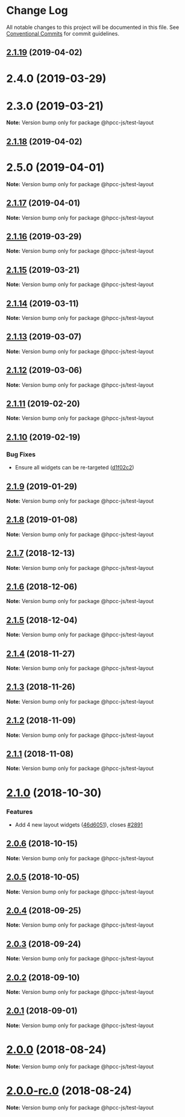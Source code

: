 # Change Log

All notable changes to this project will be documented in this file.
See [Conventional Commits](https://conventionalcommits.org) for commit guidelines.

## [2.1.19](https://github.com/GordonSmith/Visualization/compare/@hpcc-js/test-layout@2.1.14...@hpcc-js/test-layout@2.1.19) (2019-04-02)



# 2.4.0 (2019-03-29)



# 2.3.0 (2019-03-21)

**Note:** Version bump only for package @hpcc-js/test-layout






## [2.1.18](https://github.com/GordonSmith/Visualization/compare/@hpcc-js/test-layout@2.1.14...@hpcc-js/test-layout@2.1.18) (2019-04-02)



# 2.5.0 (2019-04-01)

**Note:** Version bump only for package @hpcc-js/test-layout






## [2.1.17](https://github.com/GordonSmith/Visualization/compare/@hpcc-js/test-layout@2.1.14...@hpcc-js/test-layout@2.1.17) (2019-04-01)

**Note:** Version bump only for package @hpcc-js/test-layout






## [2.1.16](https://github.com/GordonSmith/Visualization/compare/@hpcc-js/test-layout@2.1.14...@hpcc-js/test-layout@2.1.16) (2019-03-29)

**Note:** Version bump only for package @hpcc-js/test-layout






## [2.1.15](https://github.com/GordonSmith/Visualization/compare/@hpcc-js/test-layout@2.1.14...@hpcc-js/test-layout@2.1.15) (2019-03-21)

**Note:** Version bump only for package @hpcc-js/test-layout






## [2.1.14](https://github.com/GordonSmith/Visualization/compare/@hpcc-js/test-layout@2.1.13...@hpcc-js/test-layout@2.1.14) (2019-03-11)

**Note:** Version bump only for package @hpcc-js/test-layout





## [2.1.13](https://github.com/GordonSmith/Visualization/compare/@hpcc-js/test-layout@2.1.12...@hpcc-js/test-layout@2.1.13) (2019-03-07)

**Note:** Version bump only for package @hpcc-js/test-layout






## [2.1.12](https://github.com/GordonSmith/Visualization/compare/@hpcc-js/test-layout@2.1.11...@hpcc-js/test-layout@2.1.12) (2019-03-06)

**Note:** Version bump only for package @hpcc-js/test-layout






## [2.1.11](https://github.com/GordonSmith/Visualization/compare/@hpcc-js/test-layout@2.1.10...@hpcc-js/test-layout@2.1.11) (2019-02-20)

**Note:** Version bump only for package @hpcc-js/test-layout






## [2.1.10](https://github.com/GordonSmith/Visualization/compare/@hpcc-js/test-layout@2.1.9...@hpcc-js/test-layout@2.1.10) (2019-02-19)


### Bug Fixes

* Ensure all widgets can be re-targeted ([d1f02c2](https://github.com/GordonSmith/Visualization/commit/d1f02c2))






## [2.1.9](https://github.com/GordonSmith/Visualization/compare/@hpcc-js/test-layout@2.1.8...@hpcc-js/test-layout@2.1.9) (2019-01-29)

**Note:** Version bump only for package @hpcc-js/test-layout






## [2.1.8](https://github.com/GordonSmith/Visualization/compare/@hpcc-js/test-layout@2.1.7...@hpcc-js/test-layout@2.1.8) (2019-01-08)

**Note:** Version bump only for package @hpcc-js/test-layout






## [2.1.7](https://github.com/GordonSmith/Visualization/compare/@hpcc-js/test-layout@2.1.6...@hpcc-js/test-layout@2.1.7) (2018-12-13)

**Note:** Version bump only for package @hpcc-js/test-layout






## [2.1.6](https://github.com/GordonSmith/Visualization/compare/@hpcc-js/test-layout@2.1.5...@hpcc-js/test-layout@2.1.6) (2018-12-06)

**Note:** Version bump only for package @hpcc-js/test-layout






## [2.1.5](https://github.com/GordonSmith/Visualization/compare/@hpcc-js/test-layout@2.1.4...@hpcc-js/test-layout@2.1.5) (2018-12-04)

**Note:** Version bump only for package @hpcc-js/test-layout






## [2.1.4](https://github.com/GordonSmith/Visualization/compare/@hpcc-js/test-layout@2.1.3...@hpcc-js/test-layout@2.1.4) (2018-11-27)

**Note:** Version bump only for package @hpcc-js/test-layout






<a name="2.1.3"></a>
## [2.1.3](https://github.com/GordonSmith/Visualization/compare/@hpcc-js/test-layout@2.1.2...@hpcc-js/test-layout@2.1.3) (2018-11-26)

**Note:** Version bump only for package @hpcc-js/test-layout





<a name="2.1.2"></a>
## [2.1.2](https://github.com/GordonSmith/Visualization/compare/@hpcc-js/test-layout@2.1.1...@hpcc-js/test-layout@2.1.2) (2018-11-09)

**Note:** Version bump only for package @hpcc-js/test-layout





<a name="2.1.1"></a>
## [2.1.1](https://github.com/GordonSmith/Visualization/compare/@hpcc-js/test-layout@2.1.0...@hpcc-js/test-layout@2.1.1) (2018-11-08)

**Note:** Version bump only for package @hpcc-js/test-layout





<a name="2.1.0"></a>
# [2.1.0](https://github.com/GordonSmith/Visualization/compare/@hpcc-js/test-layout@2.0.6...@hpcc-js/test-layout@2.1.0) (2018-10-30)


### Features

* Add 4 new layout widgets ([46d6051](https://github.com/GordonSmith/Visualization/commit/46d6051)), closes [#2891](https://github.com/GordonSmith/Visualization/issues/2891)





<a name="2.0.6"></a>
## [2.0.6](https://github.com/GordonSmith/Visualization/compare/@hpcc-js/test-layout@2.0.5...@hpcc-js/test-layout@2.0.6) (2018-10-15)

**Note:** Version bump only for package @hpcc-js/test-layout





<a name="2.0.5"></a>
## [2.0.5](https://github.com/GordonSmith/Visualization/compare/@hpcc-js/test-layout@2.0.4...@hpcc-js/test-layout@2.0.5) (2018-10-05)

**Note:** Version bump only for package @hpcc-js/test-layout





<a name="2.0.4"></a>
## [2.0.4](https://github.com/GordonSmith/Visualization/compare/@hpcc-js/test-layout@2.0.3...@hpcc-js/test-layout@2.0.4) (2018-09-25)

**Note:** Version bump only for package @hpcc-js/test-layout





<a name="2.0.3"></a>
## [2.0.3](https://github.com/GordonSmith/Visualization/compare/@hpcc-js/test-layout@2.0.2...@hpcc-js/test-layout@2.0.3) (2018-09-24)

**Note:** Version bump only for package @hpcc-js/test-layout





<a name="2.0.2"></a>
## [2.0.2](https://github.com/GordonSmith/Visualization/compare/@hpcc-js/test-layout@2.0.1...@hpcc-js/test-layout@2.0.2) (2018-09-10)

**Note:** Version bump only for package @hpcc-js/test-layout





<a name="2.0.1"></a>
## [2.0.1](https://github.com/GordonSmith/Visualization/compare/@hpcc-js/test-layout@2.0.0...@hpcc-js/test-layout@2.0.1) (2018-09-01)

**Note:** Version bump only for package @hpcc-js/test-layout





<a name="2.0.0"></a>
# [2.0.0](https://github.com/GordonSmith/Visualization/compare/@hpcc-js/test-layout@0.0.57...@hpcc-js/test-layout@2.0.0) (2018-08-24)

**Note:** Version bump only for package @hpcc-js/test-layout





<a name="2.0.0-rc.0"></a>
# [2.0.0-rc.0](https://github.com/GordonSmith/Visualization/compare/@hpcc-js/test-layout@0.0.57...@hpcc-js/test-layout@2.0.0-rc.0) (2018-08-24)

**Note:** Version bump only for package @hpcc-js/test-layout
